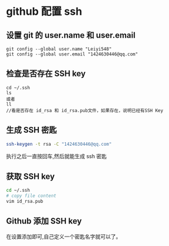 # github 配置 ssh

## 设置 git 的 user.name 和 user.email

```gitconfig
git config --global user.name "Leiyi548"
git config --global user.email "1424630446@qq.com"
```

## 检查是否存在 SSH key

```text
cd ~/.ssh
ls
或者
ll
//看是否存在 id_rsa 和 id_rsa.pub文件，如果存在，说明已经有SSH Key
```

## 生成 SSH 密匙

```sh
ssh-keygen -t rsa -C "1424630446@qq.com"
```

执行之后一直按回车,然后就能生成 ssh 密匙

## 获取 SSH key

```sh
cd ~/.ssh
# copy file content
vim id_rsa.pub
```

## Github 添加 SSH key

在设置添加即可,自己定义一个密匙名字就可以了。
